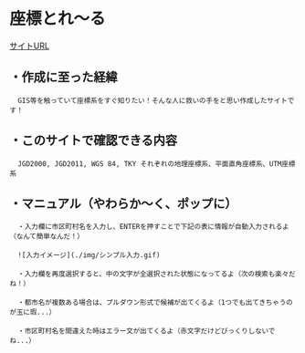 # 座標とれ～る
[サイトURL](https://new-flathill.github.io/)

## ・作成に至った経緯
      GIS等を触っていて座標系をすぐ知りたい！そんな人に救いの手をと思い作成したサイトです！

## ・このサイトで確認できる内容
      JGD2000, JGD2011, WGS 84, TKY それぞれの地理座標系、平面直角座標系、UTM座標系

## ・マニュアル（やわらか～く、ポップに）
      ・入力欄に市区町村名を入力し、ENTERを押すことで下記の表に情報が自動入力されるよ（なんて簡単なんだ！）
      
      ![入力イメージ](./img/シンプル入力.gif)
      
      ・入力欄を再度選択すると、中の文字が全選択された状態になってるよ（次の検索も楽々だね！）
      
      ・都市名が複数ある場合は、プルダウン形式で候補が出てくるよ（1つでも出てきちゃうのが玉に瑕...）
      
      ・市区町村名を間違えた時はエラー文が出てくるよ（赤文字だけどびっくりしないでね...）
      
